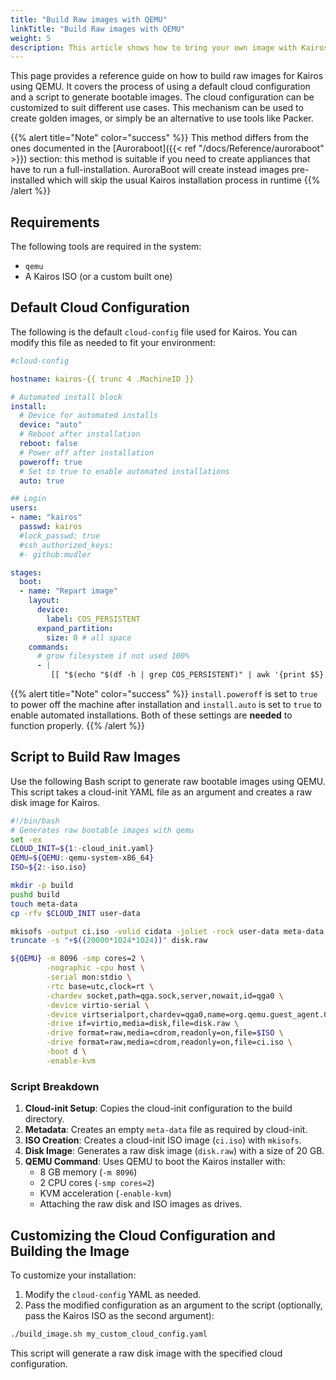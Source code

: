 ```yaml
---
title: "Build Raw images with QEMU"
linkTitle: "Build Raw images with QEMU"
weight: 5
description: This article shows how to bring your own image with Kairos, and build a Kairos derivative from scratch using base container images from popular distributions such as Ubuntu, Fedora, openSUSE, etc.
---
```


This page provides a reference guide on how to build raw images for Kairos using QEMU. It covers the process of using a default cloud configuration and a script to generate bootable images. The cloud configuration can be customized to suit different use cases. This mechanism can be used to create golden images, or simply be an alternative to use tools like Packer. 

{{% alert title="Note" color="success" %}}
This method differs from the ones documented in the [Auroraboot]({{< ref "/docs/Reference/auroraboot" >}}) section: this method is suitable if you need to create appliances that have to run a full-installation. AuroraBoot will create instead images pre-installed which will skip the usual Kairos installation process in runtime
{{% /alert %}}

## Requirements

The following tools are required in the system:

- `qemu`
- A Kairos ISO (or a custom built one)

## Default Cloud Configuration
The following is the default `cloud-config` file used for Kairos. You can modify this file as needed to fit your environment:

```yaml
#cloud-config

hostname: kairos-{{ trunc 4 .MachineID }}

# Automated install block
install:
  # Device for automated installs
  device: "auto"
  # Reboot after installation
  reboot: false
  # Power off after installation
  poweroff: true
  # Set to true to enable automated installations
  auto: true

## Login
users:
- name: "kairos"
  passwd: kairos
  #lock_passwd: true
  #ssh_authorized_keys:
  #- github:mudler

stages:
  boot:
  - name: "Repart image"
    layout:
      device:
        label: COS_PERSISTENT
      expand_partition:
        size: 0 # all space
    commands:
      # grow filesystem if not used 100%
      - |
         [[ "$(echo "$(df -h | grep COS_PERSISTENT)" | awk '{print $5}' | tr -d '%')" -ne 100 ]] && resize2fs /dev/disk/by-label/COS_PERSISTENT
```

{{% alert title="Note" color="success" %}}
`install.poweroff` is set to `true` to power off the machine after installation and `install.auto` is set to `true` to enable automated installations. Both of these settings are **needed** to function properly.
{{% /alert %}}

## Script to Build Raw Images

Use the following Bash script to generate raw bootable images using QEMU. This script takes a cloud-init YAML file as an argument and creates a raw disk image for Kairos.

```bash
#!/bin/bash
# Generates raw bootable images with qemu
set -ex
CLOUD_INIT=${1:-cloud_init.yaml}
QEMU=${QEMU:-qemu-system-x86_64}
ISO=${2:-iso.iso}

mkdir -p build
pushd build
touch meta-data
cp -rfv $CLOUD_INIT user-data

mkisofs -output ci.iso -volid cidata -joliet -rock user-data meta-data
truncate -s "+$((20000*1024*1024))" disk.raw

${QEMU} -m 8096 -smp cores=2 \
        -nographic -cpu host \
        -serial mon:stdio \
        -rtc base=utc,clock=rt \
        -chardev socket,path=qga.sock,server,nowait,id=qga0 \
        -device virtio-serial \
        -device virtserialport,chardev=qga0,name=org.qemu.guest_agent.0 \
        -drive if=virtio,media=disk,file=disk.raw \
        -drive format=raw,media=cdrom,readonly=on,file=$ISO \
        -drive format=raw,media=cdrom,readonly=on,file=ci.iso \
        -boot d \
        -enable-kvm
```

### Script Breakdown
1. **Cloud-init Setup**: Copies the cloud-init configuration to the build directory.
2. **Metadata**: Creates an empty `meta-data` file as required by cloud-init.
3. **ISO Creation**: Creates a cloud-init ISO image (`ci.iso`) with `mkisofs`.
4. **Disk Image**: Generates a raw disk image (`disk.raw`) with a size of 20 GB.
5. **QEMU Command**: Uses QEMU to boot the Kairos installer with:
   - 8 GB memory (`-m 8096`)
   - 2 CPU cores (`-smp cores=2`)
   - KVM acceleration (`-enable-kvm`)
   - Attaching the raw disk and ISO images as drives.

## Customizing the Cloud Configuration and Building the Image

To customize your installation:
1. Modify the `cloud-config` YAML as needed.
2. Pass the modified configuration as an argument to the script (optionally, pass the Kairos ISO as the second argument):

```bash
./build_image.sh my_custom_cloud_config.yaml
```

This script will generate a raw disk image with the specified cloud configuration.

